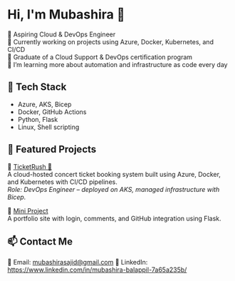 # Hi, I'm Mubashira 👋

🚀 Aspiring Cloud & DevOps Engineer  
🎯 Currently working on projects using Azure, Docker, Kubernetes, and CI/CD  
📘 Graduate of a Cloud Support & DevOps certification program  
🌱 I’m learning more about automation and infrastructure as code every day

## 🔧 Tech Stack
- Azure, AKS, Bicep
- Docker, GitHub Actions
- Python, Flask
- Linux, Shell scripting

## 🌟 Featured Projects
🔹 [TicketRush 🎫](https://github.com/Mubashira-A/TicketRush)  
A cloud-hosted concert ticket booking system built using Azure, Docker, and Kubernetes with CI/CD pipelines.  
*Role: DevOps Engineer – deployed on AKS, managed infrastructure with Bicep.*

🔹 [Mini Project](https://github.com/Mubashira-A/Flask-Portfolio-App)  
A portfolio site with login, comments, and GitHub integration using Flask.

## 📫 Contact Me
📧 Email: mubashirasajid@gmail.com
💼 LinkedIn: https://www.linkedin.com/in/mubashira-balappil-7a65a235b/
